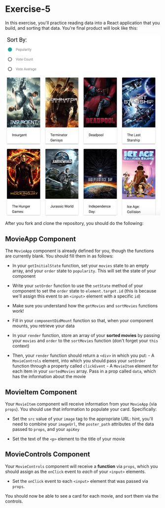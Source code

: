# Exercise-5
In this exercise, you'll practice reading data into a React application that you build, and sorting that data. You're final product will look like this:


![complete version of movie cards](imgs/complete.png)

After you fork and clone the repository, you should do the following:

## MovieApp Component
The `MovieApp` component is already defined for you, though the functions are currently blank. You should fill them in as follows:

- In your `getInitialState` function, set your `movies` state to an empty array, and your `order` state to `popularity`. This will set the state of your component

- Write your `setOrder` function to use the `setState` method of your component to set the `order` state to `element.target.id` (this is because we'll assign this event to an `<input>` element with a specific `id`)

- Make sure you understand how the `getMovies` and `sortMovies` functions work!

- Fill in your `componentDidMount` function so that, when your component mounts, you retrieve your data

- In your `render` function, store an array of your **sorted movies** by passing your `movies` and `order` to the `sortMovies` function (don't forget your `this` context)

- Then, your `render` function should return a `<div>` in which you put:
        - A `MovieControls` element, into which you should pass your `setOrder` function through a property called `clickEvent`
        - A `MovieItem` element for each item in your `sortedMovies` array. Pass in a prop called `data`, which has the information about the movie

## MovieItem Component
Your `MovieItem` component will receive information from your `MovieApp` (via `props`). You should use that information to populate your card. Specifically:

- Set the `src` value of your `image` tag to the appropriate URL: hint, you'll need to combine your `imageUrl`, the `poster_path` attributes of the data passed to `props`, and your `apiKey`

- Set the text of the `<p>` element to the title of your movie


## MovieControls Component
Your `MovieControls` component will receive a **function** via `props`, which you should assign as the `onClick` event to _each_ of your `<input>` elements.

- Set the `onClick` event to each `<input>` element that was passed via `props`.


You should now be able to see a card for each movie, and sort them via the controls.
